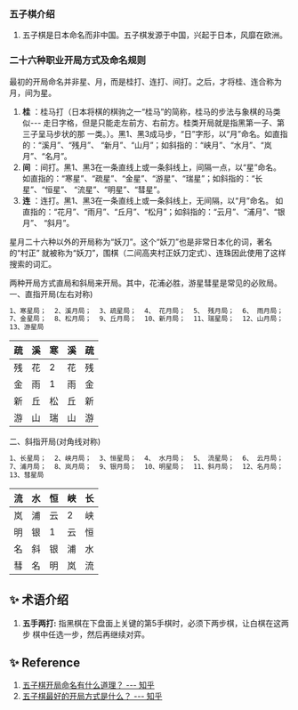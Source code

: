 ### 五子棋介绍
1. 五子棋是日本命名而非中国。五子棋发源于中国，兴起于日本，风靡在欧洲。

### 二十六种职业开局方式及命名规则
最初的开局命名并非星、月，而是桂打、连打、间打。之后，才将桂、连合称为月，间为星。

1. **桂** ：桂马打（日本将棋的棋驹之一“桂马”的简称，桂马的步法与象棋的马类似--- 
走日字格，但是只能走左前方、右前方。桂类开局就是指黑第一子、第三子呈马步状的那
一类。）。黑1、黑3成马步，“日”字形，以“月”命名。如直指的：“溪月”、“残月”、
“新月”、“山月”；如斜指的：“峡月”、“水月”、“岚月”、“名月”。
1. **间** ：间打。黑1、黑3在一条直线上或一条斜线上，间隔一点，以“星”命名。
如直指的：“寒星”、“疏星”、“金星”、“游星”、“瑞星”；如斜指的：“长星”、“恒星”、
“流星”、“明星”、“彗星”。
1. **连** ：连打。黑1、黑3在一条直线上或一条斜线上，无间隔，以“月”命名。
如直指的：“花月”、“雨月”、“丘月”、“松月”；如斜指的：“云月”、“浦月”、“银月”、
“斜月”。

星月二十六种以外的开局称为“妖刀”。这个“妖刀”也是非常日本化的词，著名的“村正”
就被称为“妖刀”，围棋（二间高夹村正妖刀定式）、连珠因此使用了这样搜索的词汇。

两种开局方式直局和斜局来开局。其中，花浦必胜，游星彗星是常见的必败局。<br>
一、直指开局(左右对称)
```bash
1、寒星局；  2、溪月局；  3、疏星局；  4、 花月局；  5、 残月局；  6、 雨月局；
7、金星局；  8、松月局；  9、丘月局；  10、新月局；  11、瑞星局；  12、山月局；  
13、游星局
```
 | 疏 | 溪 | 寒 | 溪 | 疏 |
 | -  | -  | -  | -  | -  |
 | 残 | 花 | 2  | 花 | 残 |
 | 金 | 雨 | 1  | 雨 | 金 |
 | 新 | 丘 | 松 | 丘 | 新 |
 | 游 | 山 | 瑞 | 山 | 游 |

二、斜指开局(对角线对称)
```bash
1、长星局；  2、峡月局；  3、恒星局；  4、 水月局；  5、 流星局；  6、 云月局；
7、浦月局；  8、岚月局；  9、银月局；  10、明星局；  11、斜月局；  12、名月局；  
13、彗星局
```
 | 流 | 水 | 恒 | 峡 | 长 |
 | -  | -  | -  | -  | -  |
 | 岚 | 浦 | 云 | 2  | 峡 |
 | 明 | 银 | 1  | 云 | 恒 |
 | 名 | 斜 | 银 | 浦 | 水 |
 | 彗 | 名 | 明 | 岚 | 流 |

## ✨ 术语介绍
1. **五手两打:** 指黑棋在下盘面上关键的第5手棋时，必须下两步棋，让白棋在这两步
棋中任选一步，然后再继续对弈。

## ✨ Reference
1. [五子棋开局命名有什么道理？ --- 知乎](
https://www.zhihu.com/question/21943590)
1. [五子棋最好的开局方式是什么？ --- 知乎](
https://www.zhihu.com/question/21026248)

